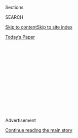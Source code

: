 <div id="app">

<div>

<div>

<div>

<div class="NYTAppHideMasthead css-1q2w90k e1suatyy0">

<div class="section css-ui9rw0 e1suatyy2">

<div class="css-eph4ug er09x8g0">

<div class="css-6n7j50">

</div>

<span class="css-1dv1kvn">Sections</span>

<div class="css-10488qs">

<span class="css-1dv1kvn">SEARCH</span>

</div>

[Skip to content](#site-content)[Skip to site
index](#site-index)

</div>

<div class="css-10698na e1huz5gh0">

</div>

</div>

<div id="masthead-bar-one" class="section hasLinks css-15hmgas e1csuq9d3">

<div class="css-uqyvli e1csuq9d0">

</div>

<div class="css-1uqjmks e1csuq9d1">

</div>

<div class="css-9e9ivx">

[](https://myaccount.nytimes3xbfgragh.onion/auth/login?response_type=cookie&client_id=vi)

</div>

<div class="css-1bvtpon e1csuq9d2">

[Today’s
Paper](https://www.nytimes3xbfgragh.onion/section/todayspaper)

</div>

</div>

</div>

</div>

<div data-aria-hidden="false">

<div id="site-content" data-role="main">

<div>

<div class="css-1aor85t" style="opacity:0.000000001;z-index:-1;visibility:hidden">

<div class="css-1hqnpie">

<div class="css-epjblv">

<span class="css-17xtcya">[Opinion](/section/opinion)</span><span class="css-x15j1o">|</span><span class="css-fwqvlz">Don’t
Buy John Bolton’s Book. But Don’t Ignore Its
Revelations.</span>

</div>

<div class="css-k008qs">

<div class="css-1iwv8en">

<span class="css-18z7m18"></span>

<div>

</div>

</div>

<span class="css-1n6z4y">https://nyti.ms/2YNYBBd</span>

<div class="css-1705lsu">

<div class="css-4xjgmj">

<div class="css-4skfbu" data-role="toolbar" data-aria-label="Social Media Share buttons, Save button, and Comments Panel with current comment count" data-testid="share-tools">

  - 
  - 
  - 
  - 
    
    <div class="css-6n7j50">
    
    </div>

  - 

</div>

</div>

</div>

</div>

</div>

</div>

<div id="NYT_TOP_BANNER_REGION" class="css-13pd83m">

</div>

<div id="top-wrapper" class="css-1sy8kpn">

<div id="top-slug" class="css-l9onyx">

Advertisement

</div>

[Continue reading the main
story](#after-top)

<div class="ad top-wrapper" style="text-align:center;height:100%;display:block;min-height:250px">

<div id="top" class="place-ad" data-position="top" data-size-key="top">

</div>

</div>

<div id="after-top">

</div>

</div>

<div>

<div class="css-v5btjw etb61u70">

<div class="css-v05ibm etb61u71">

[Opinion](/section/opinion)

</div>

</div>

<div id="sponsor-wrapper" class="css-1hyfx7x">

<div id="sponsor-slug" class="css-19vbshk">

Supported by

</div>

[Continue reading the main
story](#after-sponsor)

<div id="sponsor" class="ad sponsor-wrapper" style="text-align:center;height:100%;display:block">

</div>

<div id="after-sponsor">

</div>

</div>

<div class="css-186x18t">

</div>

<div class="css-1vkm6nb ehdk2mb0">

# Don’t Buy John Bolton’s Book. But Don’t Ignore Its Revelations.

</div>

He says Trump cheered Chinese concentration camps.

<div class="css-18e8msd">

<div class="css-vp77d3 epjyd6m0">

<div class="css-1p10dcb ey68jwv0" data-aria-hidden="true">

[![Michelle
Goldberg](https://static01.graylady3jvrrxbe.onion/images/2018/04/02/opinion/michelle-goldberg/michelle-goldberg-thumbLarge.png
"Michelle Goldberg")](https://www.nytimes3xbfgragh.onion/by/michelle-goldberg)

</div>

<div class="css-1baulvz">

By [<span class="css-1baulvz last-byline" itemprop="name">Michelle
Goldberg</span>](https://www.nytimes3xbfgragh.onion/by/michelle-goldberg)

<div class="css-8atqhb">

Opinion Columnist

</div>

</div>

</div>

  - June 19,
    2020

  - 
    
    <div class="css-4xjgmj">
    
    <div class="css-d8bdto" data-role="toolbar" data-aria-label="Social Media Share buttons, Save button, and Comments Panel with current comment count" data-testid="share-tools">
    
      - 
      - 
      - 
      - 
        
        <div class="css-6n7j50">
        
        </div>
    
      - 
    
    </div>
    
    </div>

</div>

<div class="css-79elbk" data-testid="photoviewer-wrapper">

<div class="css-z3e15g" data-testid="photoviewer-wrapper-hidden">

</div>

<div class="css-1a48zt4 ehw59r15" data-testid="photoviewer-children">

![<span class="css-16f3y1r e13ogyst0" data-aria-hidden="true">John
Bolton at a cabinet meeting in 2018. He says President Trump told
China’s president that setting up concentration camps for Muslim
Uighurs was the right
move.</span><span class="css-cnj6d5 e1z0qqy90" itemprop="copyrightHolder"><span class="css-1ly73wi e1tej78p0">Credit...</span><span><span>Saul
Loeb/Agence France-Presse — Getty
Images</span></span></span>](https://static01.graylady3jvrrxbe.onion/images/2020/06/19/opinion/19Goldberg/19Goldberg-articleLarge.jpg?quality=75&auto=webp&disable=upscale)

</div>

</div>

</div>

<div class="section meteredContent css-1r7ky0e" name="articleBody" itemprop="articleBody">

<div class="css-1fanzo5 StoryBodyCompanionColumn">

<div class="css-53u6y8">

The American news cycle has become so manic and surreal that there
hasn’t been much time to reflect on the revelation, in the new book by
the former national security adviser John Bolton, that Donald Trump
encouraged President Xi Jinping of China in the building of
concentration camps for its Muslim Uighur minority.

Bolton’s “The Room Where It Happened,” which I received this week in
advance of its release on Tuesday, describes a conversation Trump had
with Xi at the opening dinner of the Group of 20 meeting in Osaka,
Japan, with only their interpreters present: “Xi explained to Trump why
he was basically building concentration camps in Xinjiang. According to
our interpreter, Trump said that Xi should go ahead with building the
camps, which he thought was exactly the right thing to do.”

It is impossible, at this late date, to be shocked by the behavior of
our depraved president. Nor is it surprising, given Trump’s treatment of
migrants at the U.S.-Mexico border, that he is pro-concentration camp.

But Americans should know that China’s detention of over a million
people largely on religious grounds — a project that reports say
includes torture, sterilization and forcing Uighur women to sleep with
members of China’s Han majority to promote “[ethnic
unity](https://www.nzherald.co.nz/world/news/article.cfm?c_id=2&objectid=12295956)”
— is happening with our president’s behind-the-scenes approval. (In an
interview with [The Wall Street
Journal](https://www.wsj.com/articles/transcript-of-president-trumps-interview-with-the-wall-street-journal-11592501000),
Trump denied the account in Bolton’s book.)

</div>

</div>

<div class="css-1fanzo5 StoryBodyCompanionColumn">

<div class="css-53u6y8">

Bolton has presumably known about Trump and Xi’s exchange since it
happened last year, did not resign over it and decided to say nothing
until he could monetize it. That tells you much of what you need to know
about his ethics. This is a bad book by a bad person, which nonetheless
contains some important revelations. Informants emerging from criminal
enterprises, after all, are rarely unblemished.

</div>

</div>

<div>

</div>

<div class="css-1fanzo5 StoryBodyCompanionColumn">

<div class="css-53u6y8">

As has been widely reported, Bolton criticizes the House’s impeachment
hearings, at which he refused to testify, for being too narrow.
Democrats focused, he complains, “solely on the Ukraine aspects of
Trump’s confusion of his personal interests (whether political or
economic),” instead of on the “broader pattern of his behavior.” This
pattern includes Trump’s alleged interventions on behalf of the Chinese
telecommunication companies ZTE and Huawei and the Turkish bank
Halkbank.

Had Democrats broadened their inquiry, he writes, “there might have been
a greater chance to persuade others that ‘high crimes and misdemeanors’
had been perpetrated.”

Obviously, nothing was stopping Bolton from speaking out on these issues
then instead of now. After using a reference from “Hamilton” for a
title, he again quotes the musical, gallingly, to explain his timing: “I
am not throwing away my shot.”

</div>

</div>

<div class="css-1fanzo5 StoryBodyCompanionColumn">

<div class="css-53u6y8">

There are other places in the book where Bolton inadvertently shows us
who he is. Even as he paints a picture of Trump as a dangerous
incompetent, he delights in recalling the president’s flattery. He
describes Trump ending a meeting with President Emmanuel Macron of
France by praising Bolton’s performance first on Fox News and then in
the administration. “Now he’s got to make hard decisions, which he
didn’t have to do on TV, but he’s doing a great job,” Bolton recalls
the president saying.

The French, writes Bolton, “got a kick out of that. So did I for that
matter.” You can almost hear him purring.

Bolton isn’t particularly detailed about the misbehavior he witnessed in
Trump’s White House. He mentions “Trump’s penchant to, in effect, give
personal favors to dictators he liked” and lists a number of examples,
including the lifting of sanctions on the Russian oligarch Oleg
Deripaska, the onetime patron of Trump’s former campaign chairman Paul
Manafort. “Whether there was anything even more troubling beneath the
surface, none of us knew,” he writes.

A few sentences later, he adds, “The pattern looked like obstruction of
justice as a way of life, which we couldn’t accept.” (He continued to
accept it, though he writes that “resignation territory” was “nearby.”)

Some of what Bolton recounts is petty gossip. He believes that Secretary
of State Mike Pompeo and the former acting chief of staff Mick Mulvaney
are major sources of leaks. And he recounts Trump’s version of an
argument between former Secretary of State Rex Tillerson and former U.N.
Ambassador Nikki Haley, in which Tillerson uses a demeaning sexist
obscenity to tell her she’s “nothing” more “and don’t ever forget it.”

All the same, there is information here that deserves whatever attention
people can muster in the midst of plague and mass protest. Bolton
provides, albeit belatedly, firsthand confirmation that Trump did
exactly what he was impeached for — leveraging American military aid in
exchange for Ukraine’s help in smearing Hillary Clinton and Joe Biden:
“Aug. 20, I took Trump’s temperature on the Ukraine security
assistance, and he said he wasn’t in favor of sending them anything
until the Russia-investigation materials related to Clinton and Biden
had been turned over,” Bolton writes.

Such behavior was nothing new for Trump; earlier Bolton describes him
“pleading with Xi” for help in the 2020 election by making
agricultural purchases from farm states. Though Bolton writes that the
government’s pre-publication reviewers prevented him from using Trump’s
exact words, Vanity Fair saw an unredacted [version of the
passage](https://www.vanityfair.com/news/2020/06/boltons-unredacted-book-shows-trump-trying-to-hide):
“Make sure I win. I will probably win anyway, so don’t hurt my farms. …
Buy a lot of soybeans and wheat and make sure we win.”

</div>

</div>

<div class="css-1fanzo5 StoryBodyCompanionColumn">

<div class="css-53u6y8">

That Bolton did not testify to this earlier is to his immense disgrace.
But it is a national disgrace that his confirmation of the Democrats’
impeachment case probably won’t matter, so inured are Republicans to
staggering corruption.

Bolton’s warning to his ideological allies should be heeded, though it
won’t be. Should Trump win in 2020, he writes, “conservatives and
Republicans should worry about the removal of the political guardrail of
Trump having to face re-election.”

Don’t buy this book. John Bolton doesn’t deserve to be rewarded for
withholding testimony he had a duty to provide months ago. But don’t
dismiss it either. The president *cheered China’s concentration camps*.
At this point in the Trump era, it’s a constant challenge not to let
oneself be bored by evil.

</div>

</div>

<div>

</div>

<div class="css-1fanzo5 StoryBodyCompanionColumn">

<div class="css-53u6y8">

*The Times is committed to publishing* [*a diversity of
letters*](https://www.nytimes3xbfgragh.onion/2019/01/31/opinion/letters/letters-to-editor-new-york-times-women.html)
*to the editor. We’d like to hear what you think about this or any of
our articles. Here are some*
[*tips*](https://help.nytimes3xbfgragh.onion/hc/en-us/articles/115014925288-How-to-submit-a-letter-to-the-editor)*.
And here’s our email:*
[*letters@NYTimes.com*](mailto:letters@NYTimes.com)*.*

*Follow The New York Times Opinion section on*
[*Facebook*](https://www.facebookcorewwwi.onion/nytopinion)*,* [*Twitter
(@NYTopinion)*](http://twitter.com/NYTOpinion) *and*
[*Instagram*](https://www.instagram.com/nytopinion/)*.*

</div>

</div>

</div>

<div>

</div>

<div>

</div>

<div>

</div>

<div>

<div id="bottom-wrapper" class="css-1ede5it">

<div id="bottom-slug" class="css-l9onyx">

Advertisement

</div>

[Continue reading the main
story](#after-bottom)

<div id="bottom" class="ad bottom-wrapper" style="text-align:center;height:100%;display:block;min-height:90px">

</div>

<div id="after-bottom">

</div>

</div>

</div>

</div>

</div>

## Site Index

<div>

</div>

## Site Information Navigation

  - [© <span>2020</span> <span>The New York Times
    Company</span>](https://help.nytimes3xbfgragh.onion/hc/en-us/articles/115014792127-Copyright-notice)

<!-- end list -->

  - [NYTCo](https://www.nytco.com/)
  - [Contact
    Us](https://help.nytimes3xbfgragh.onion/hc/en-us/articles/115015385887-Contact-Us)
  - [Work with us](https://www.nytco.com/careers/)
  - [Advertise](https://nytmediakit.com/)
  - [T Brand Studio](http://www.tbrandstudio.com/)
  - [Your Ad
    Choices](https://www.nytimes3xbfgragh.onion/privacy/cookie-policy#how-do-i-manage-trackers)
  - [Privacy](https://www.nytimes3xbfgragh.onion/privacy)
  - [Terms of
    Service](https://help.nytimes3xbfgragh.onion/hc/en-us/articles/115014893428-Terms-of-service)
  - [Terms of
    Sale](https://help.nytimes3xbfgragh.onion/hc/en-us/articles/115014893968-Terms-of-sale)
  - [Site
    Map](https://spiderbites.nytimes3xbfgragh.onion)
  - [Help](https://help.nytimes3xbfgragh.onion/hc/en-us)
  - [Subscriptions](https://www.nytimes3xbfgragh.onion/subscription?campaignId=37WXW)

</div>

</div>

</div>

</div>
